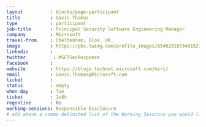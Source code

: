 ```yaml
---
layout          : blocks/page-participant
title           : Gavin Thomas
type            : participant
job-title       : Principal Security Software Engineering Manager
company         : Microsoft
travel-from     : Cheltenham, Glos, UK.
image           : https://pbs.twimg.com/profile_images/854023187348152320/bIf80FIE_400x400.jpg
linkedin        : 
twitter          : MSFTSecResponse
facebook        :
website         : https://blogs.technet.microsoft.com/msrc/
email           : Gavin.Thomas@Microsoft.com
ticket          :
status          : empty
when-day        : Tue
ticket          : 1x8h
regonline       : No
working-sessions: Responsible Disclosure
# add above a comma delimited list of the Working Sessions you would like to attend (use the session's title)
---
```

